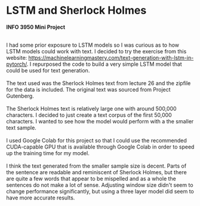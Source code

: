 # LSTM and Sherlock Holmes 

**INFO 3950 Mini Project**

<br> I had some prior exposure to LSTM models so I was curious as to how LSTM models could work with text. I decided to try the exercise from this website: https://machinelearningmastery.com/text-generation-with-lstm-in-pytorch/. I repurposed the code to build a very simple LSTM model that could be used for text generation.</br> 
<br>The text used was the Sherlock Holmes text from lecture 26 and the zipfile for the data is included. The original text was sourced from Project Gutenberg.</br>
<br> The Sherlock Holmes text is relatively large one with around 500,000 characters. I decided to just create a text corpus of the first 50,000 characters. I wanted to see how the model would perform with a the smaller text sample. </br>
<br> I used Google Colab for this project so that I could use the recommended CUDA-capable GPU that is available through Google Colab in order to speed up the training time for my model. </br>
<br> I think the text generated from the smaller sample size is decent. Parts of the sentence are readable and reminiscent of Sherlock Holmes, but there are quite a few words that appear to be mispelled and as a whole the sentences do not make a lot of sense. Adjusting window size didn't seem to change performance significantly, but using a three layer model did seem to have more accurate results.</br>
